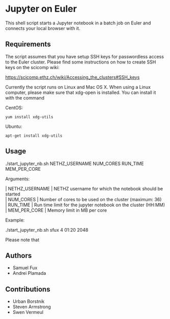 # Jupyter on Euler

This shell script starts a Jupyter notebook in a batch job on Euler and connects your local browser with it.

## Requirements

The script assumes that you have setup SSH keys for passwordless access to the Euler cluster. Please find some instructions on how to create SSH keys on the scicomp wiki:

https://scicomp.ethz.ch/wiki/Accessing_the_clusters#SSH_keys

Currently the script runs on Linux and Mac OS X. When using a Linux computer, please make sure that xdg-open is installed. You can install it with the command

CentOS:

```
yum install xdg-utils
```

Ubuntu:

```
apt-get install xdg-utils
```

## Usage

./start_jupyter_nb.sh NETHZ_USERNAME NUM_CORES RUN_TIME MEM_PER_CORE

Arguments:

| NETHZ_USERNAME | NETHZ username for which the notebook should be started  
| NUM_CORES      | Number of cores to be used on the cluster (maximum: 36)  
| RUN_TIME       | Run time limit for the jupyter notebook on the cluster (HH:MM)  
| MEM_PER_CORE   | Memory limit in MB per core  

Example:

./start_jupyter_nb.sh sfux 4 01:20 2048

Please note that

## Authors
* Samuel Fux
* Andrei Plamada

## Contributions
* Urban Borstnik
* Steven Armstrong
* Swen Vermeul